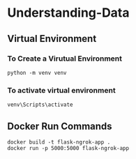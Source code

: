 # Understanding-Data

## Virtual Environment
### To Create a Virutual Environment
```
python -m venv venv
```  
### To activate virtual environment
```
venv\Scripts\activate
```    

## Docker Run Commands
```
docker build -t flask-ngrok-app .
docker run -p 5000:5000 flask-ngrok-app
```
